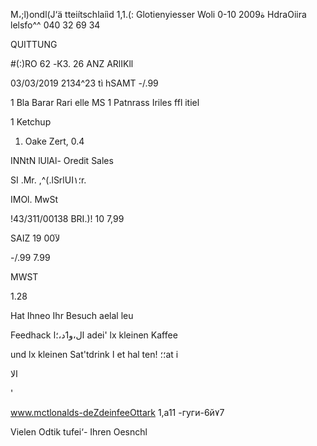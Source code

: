 M،;l)ondl(J‘ä  tteiítschlaiìd  1,1.(:
Glotienyiesser  Woli  0-10
2009ة  HdraOiira
lelsfo^^  040  32  69  34

QUITTUNG

#(:)RO  62  -КЗ.  26
ANZ  ARlIKll

03/03/2019  2134^23
tì hSAMT
-/.99

1  Bla  Barar  Rari elle  MS
1  Patnrass  Iriles  ffl itiel

1  Ketchup

1.  Oake  Zert,  0.4

INNtN
lUlAl-
Oredit  Sales

SI  .Mr. ,^(.lSrlUI؛١r.

IMOl.  MwSt

!43/311/00138
BRI.)! 10
7,99

SAIZ
19  00لآ

-/.99
7.99

MWST

1.28

Hat  Ihneo  Ihr  Besuch  aelal leu

Feedhack
 ال،و1د،؛ا
adei'  lx  kleinen  Kaffee

und  lx  kleinen  Sat'tdrink ا
et  hal  ten! ؛؛at i

 الا

'

www.mctlonalds-deZdeinfeeOttark
1,а11 -гуги-6й٧7

Vielen  Odtik  tufei‘-  Ihren  Oesnchl

